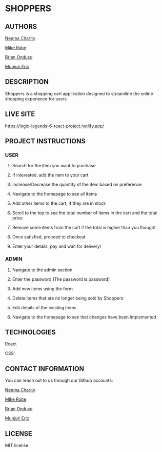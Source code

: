 # SHOPPERS

## AUTHORS
[Neema Charity](https://github.com/Neema-Charity)

[Mike Robe](https://github.com/robemike)

[Brian Onduso](https://github.com/BrianOnduso0)

[Munjuri Eric](https://github.com/RICCOM)

## DESCRIPTION
Shoppers is a shopping cart application designed to streamline the online shopping experience
for users.

## LIVE SITE
https://logic-legends-6-react-project.netlify.app/

## PROJECT INSTRUCTIONS

### USER
1. Search for the item you want to purchase

2. If interested, add the item to your cart

3. Increase/Decrease the quantity of the item based on preference

4. Navigate to the homepage to see all items

5. Add other items to the cart, if they are in stock

6. Scroll to the top to see the total number of items in the cart and the total price

7. Remove some items from the cart if the total is higher than you thought

8. Once satisfied, proceed to checkout

9. Enter your details, pay and wait for delivery!

### ADMIN
1. Navigate to the admin section

2. Enter the password (The password is password)

3. Add new items using the form

4. Delete items that are no longer being sold by Shoppers

5. Edit details of the existing items

6. Navigate to the homepage to see that changes have been implemented

## TECHNOLOGIES
React

CSS


## CONTACT INFORMATION
You can reach out to us through our Github accounts:
 
[Neema Charity](https://github.com/Neema-Charity)

[Mike Robe](https://github.com/robemike)

[Brian Onduso](https://github.com/BrianOnduso0)

[Munjuri Eric](https://github.com/RICCOM)
 

## LICENSE
MIT license
